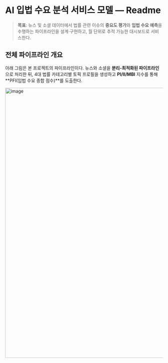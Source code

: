 # AI 입법 수요 분석 서비스 모델 — Readme

> **목표**: 뉴스 및 소셜 데이터에서 법률 관련 이슈의 **중요도 평가**와
**입법 수요 예측**을 수행하는 파이프라인을 설계·구현하고, 월 단위로 추적 가능한 대시보드로 서비스한다.


## 전체 파이프라인 개요

아래 그림은 본 프로젝트의 파이프라인이다. 뉴스와 소셜을 **분리-최적화된 파이프라인**으로 처리한 뒤, 4대 법률 카테고리별 토픽 프로필을 생성하고 **PI/II/MBI** 지수를 통해 **PFI(입법 수요 종합 점수)**를 도출한다.

<img width="722" height="863" alt="image" src="https://github.com/user-attachments/assets/9f626893-1487-413f-9ffb-91b2dec767d4" />
